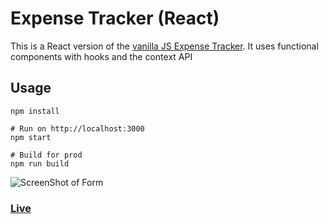 # Expense Tracker (React)

This is a React version of the [vanilla JS Expense Tracker](https://github.com/MahamudM90/EXPENSE-TRACKER). It uses functional components with hooks and the context API

## Usage
```
npm install

# Run on http://localhost:3000
npm start

# Build for prod
npm run build
```
![ScreenShot of Form](screen/thumbnail.png)



### [Live](https://expense-trackerm90.netlify.app/)
